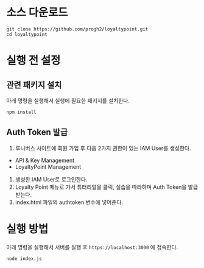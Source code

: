 
# 소스 다운로드
```
git clone https://github.com/progh2/loyaltypoint.git
cd loyaltypoint
```

# 실행 전 설정
## 관련 패키지 설치
아래 명령을 실행해서 실행에 필요한 패키지를 설치한다.
```
npm install 
```

## Auth Token 발급
1. 루니버스 사이트에 회원 가입 후 다음 2가지 권한이 있는 IAM User를 생성한다.
  - API & Key Management
  - LoyaltyPoint Management
1. 생성한 IAM User로 로그인한다.
1. Loyalty Point 메뉴로 가서 튜터리얼을 클릭, 실습을 따라하며 Auth Token을 발급받는다. 
1. index.html 파일의 authtoken 변수에 넣어준다.

# 실행 방법
아래 명령을 실행해서 서버를 실행 후 `https://localhost:3000` 에 접속한다.
```
node index.js
```
